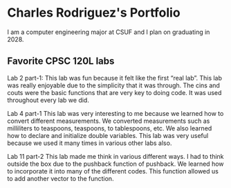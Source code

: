 
# Charles Rodriguez's Portfolio

I am a computer engineering major at CSUF and I plan on graduating in 2028.

## Favorite CPSC 120L labs 

Lab 2 part-1: 
This lab was fun because it felt like the first “real lab”. 
This lab was really enjoyable due to the simplicity that it was through. 
The cins and couts were the basic functions that are very key to doing code. 
It was used throughout every lab we did.

Lab 4 part-1
This lab was very interesting to me because we learned how to convert different measurements. 
We converted measurements such as milliliters to teaspoons, teaspoons, to tablespoons, etc.
We also learned how to declare and initialize double variables. 
This lab was very useful because we used it many times in various other labs also. 

Lab 11 part-2
This lab made me think in various different ways. 
I had to think outside the box due to the pushback function of pushback. 
We learned how to incorporate it into many of the different codes. 
This function allowed us to add another vector to the function.
